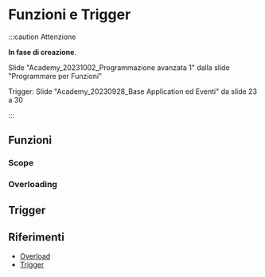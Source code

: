 
# Funzioni e Trigger

:::caution Attenzione

**In fase di creazione**.

Slide "Academy_20231002_Programmazione avanzata 1" dalla slide "Programmare per Funzioni"

Trigger: Slide "Academy_20230928_Base Application ed Eventi" da slide 23 a 30

:::

## Funzioni
### Scope
### Overloading

## Trigger


## Riferimenti
* [Overload](https://learn.microsoft.com/it-it/dynamics365/business-central/dev-itpro/developer/methods/devenv-overload-method)
* [Trigger](https://learn.microsoft.com/it-it/dynamics365/business-central/dev-itpro/developer/triggers-auto/devenv-triggers)

 